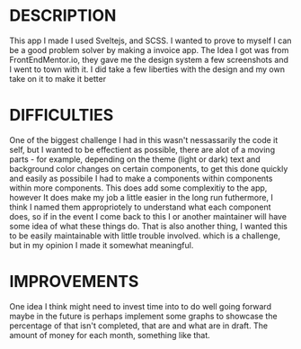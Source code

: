 # DESCRIPTION
This app I made I used Sveltejs, and SCSS. I wanted to prove to myself I can be a good problem solver by making a invoice app. The Idea I got was from FrontEndMentor.io, they gave me the design system a few screenshots and I went to town with it. I did take a few liberties with the design and my own take on it to make it better

# DIFFICULTIES
One of the biggest challenge I had in this wasn't nessassarily the code it self, but I wanted to be effectient as possible, there are alot of a moving parts - for example, depending on the theme (light or dark) text and background color changes on certain components, to get this done quickly and easily as possibile I had to make a components within components within more components. This does add some complexitiy to the app, however It does make my job a little easier in the long run futhermore, I think I named them appropriotely to understand what each component does, so if in the event I come back to this I or another maintainer will have some idea of what these things do. That is also another thing, I wanted this to be easily maintainable with little trouble involved. which is a challenge, but in my opinion I made it somewhat meaningful.


# IMPROVEMENTS
One idea I think might need to invest time into to do well going forward maybe in the future is perhaps implement some graphs to showcase the percentage of that isn't completed, that are and what are in draft. The amount of money for each month, something like that.